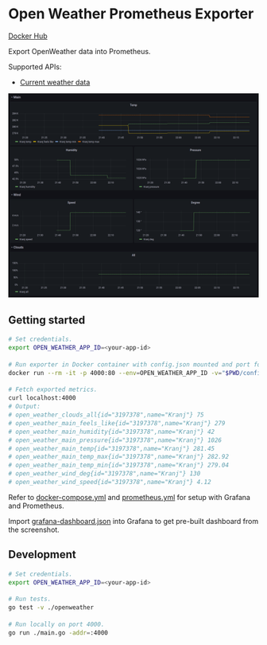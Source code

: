 # Open Weather Prometheus Exporter

[Docker Hub](https://hub.docker.com/r/ulexxander/open-weather-prometheus-exporter)

Export OpenWeather data into Prometheus.

Supported APIs:

- [Current weather data](https://openweathermap.org/current)

![Grafana Dashboard](./grafana-dashboard.png)

## Getting started

```sh
# Set credentials.
export OPEN_WEATHER_APP_ID=<your-app-id>

# Run exporter in Docker container with config.json mounted and port forwarded to 4000.
docker run --rm -it -p 4000:80 --env=OPEN_WEATHER_APP_ID -v="$PWD/config.json:/open-weather-prometheus-exporter/config.json" ulexxander/open-weather-prometheus-exporter

# Fetch exported metrics.
curl localhost:4000
# Output:
# open_weather_clouds_all{id="3197378",name="Kranj"} 75
# open_weather_main_feels_like{id="3197378",name="Kranj"} 279
# open_weather_main_humidity{id="3197378",name="Kranj"} 42
# open_weather_main_pressure{id="3197378",name="Kranj"} 1026
# open_weather_main_temp{id="3197378",name="Kranj"} 281.45
# open_weather_main_temp_max{id="3197378",name="Kranj"} 282.92
# open_weather_main_temp_min{id="3197378",name="Kranj"} 279.04
# open_weather_wind_deg{id="3197378",name="Kranj"} 130
# open_weather_wind_speed{id="3197378",name="Kranj"} 4.12
```

Refer to [docker-compose.yml](./docker-compose.yml) and [prometheus.yml](./prometheus.yml) for setup with Grafana and Prometheus.

Import [grafana-dashboard.json](grafana-dashboard.json) into Grafana to get pre-built dashboard from the screenshot.

## Development

```sh
# Set credentials.
export OPEN_WEATHER_APP_ID=<your-app-id>

# Run tests.
go test -v ./openweather

# Run locally on port 4000.
go run ./main.go -addr=:4000
```
